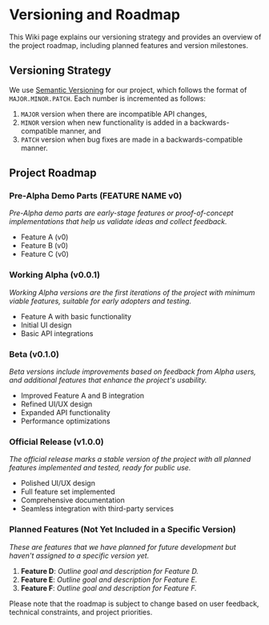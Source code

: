 # Versioning and Roadmap

This Wiki page explains our versioning strategy and provides an overview of the project roadmap, including planned features and version milestones.

## Versioning Strategy

We use [Semantic Versioning](https://semver.org/) for our project, which follows the format of `MAJOR.MINOR.PATCH`. Each number is incremented as follows:

1. `MAJOR` version when there are incompatible API changes,
2. `MINOR` version when new functionality is added in a backwards-compatible manner, and
3. `PATCH` version when bug fixes are made in a backwards-compatible manner.

## Project Roadmap

### Pre-Alpha Demo Parts (FEATURE NAME v0)

_Pre-Alpha demo parts are early-stage features or proof-of-concept implementations that help us validate ideas and collect feedback._

- Feature A (v0)
- Feature B (v0)
- Feature C (v0)

### Working Alpha (v0.0.1)

_Working Alpha versions are the first iterations of the project with minimum viable features, suitable for early adopters and testing._

- Feature A with basic functionality
- Initial UI design
- Basic API integrations

### Beta (v0.1.0)

_Beta versions include improvements based on feedback from Alpha users, and additional features that enhance the project's usability._

- Improved Feature A and B integration
- Refined UI/UX design
- Expanded API functionality
- Performance optimizations

### Official Release (v1.0.0)

_The official release marks a stable version of the project with all planned features implemented and tested, ready for public use._

- Polished UI/UX design
- Full feature set implemented
- Comprehensive documentation
- Seamless integration with third-party services

### Planned Features (Not Yet Included in a Specific Version)

_These are features that we have planned for future development but haven't assigned to a specific version yet._

1. **Feature D**: _Outline goal and description for Feature D._
2. **Feature E**: _Outline goal and description for Feature E._
3. **Feature F**: _Outline goal and description for Feature F._

Please note that the roadmap is subject to change based on user feedback, technical constraints, and project priorities.
